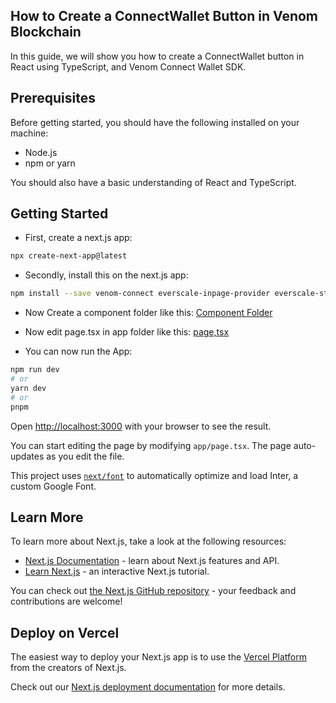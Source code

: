 ## How to Create a ConnectWallet Button in Venom Blockchain 

In this guide, we will show you how to create a ConnectWallet button in React using TypeScript, and Venom Connect Wallet SDK.

## Prerequisites
Before getting started, you should have the following installed on your machine:

- Node.js
- npm or yarn

You should also have a basic understanding of React and TypeScript.

## Getting Started

- First, create a next.js app:

```bash
npx create-next-app@latest
```
- Secondly, install this on the next.js app:

```bash
npm install --save venom-connect everscale-inpage-provider everscale-standalone-client
```
- Now Create a component folder like this:
[Component Folder](https://github.com/BernardOnuh/connectwallet-tsx/tree/main/src/app/components)

- Now edit page.tsx in app folder like this:
[page,tsx](https://github.com/BernardOnuh/connectwallet-tsx/blob/main/src/app/page.tsx)

- You can now run the App:

```bash
npm run dev
# or
yarn dev
# or
pnpm
```


Open [http://localhost:3000](http://localhost:3000) with your browser to see the result.

You can start editing the page by modifying `app/page.tsx`. The page auto-updates as you edit the file.

This project uses [`next/font`](https://nextjs.org/docs/basic-features/font-optimization) to automatically optimize and load Inter, a custom Google Font.

## Learn More

To learn more about Next.js, take a look at the following resources:

- [Next.js Documentation](https://nextjs.org/docs) - learn about Next.js features and API.
- [Learn Next.js](https://nextjs.org/learn) - an interactive Next.js tutorial.

You can check out [the Next.js GitHub repository](https://github.com/vercel/next.js/) - your feedback and contributions are welcome!

## Deploy on Vercel

The easiest way to deploy your Next.js app is to use the [Vercel Platform](https://vercel.com/new?utm_medium=default-template&filter=next.js&utm_source=create-next-app&utm_campaign=create-next-app-readme) from the creators of Next.js.

Check out our [Next.js deployment documentation](https://nextjs.org/docs/deployment) for more details.
